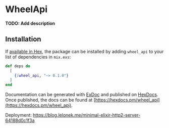 # WheelApi

**TODO: Add description**

## Installation

If [available in Hex](https://hex.pm/docs/publish), the package can be installed
by adding `wheel_api` to your list of dependencies in `mix.exs`:

```elixir
def deps do
  [
    {:wheel_api, "~> 0.1.0"}
  ]
end
```

Documentation can be generated with [ExDoc](https://github.com/elixir-lang/ex_doc)
and published on [HexDocs](https://hexdocs.pm). Once published, the docs can
be found at [https://hexdocs.pm/wheel_api](https://hexdocs.pm/wheel_api).


Deployment:  https://blog.lelonek.me/minimal-elixir-http2-server-64188d0c1f3a
